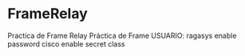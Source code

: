 # FrameRelay
Practica de Frame Relay
Práctica de Frame
USUARIO: ragasys
enable password cisco
enable   secret class


